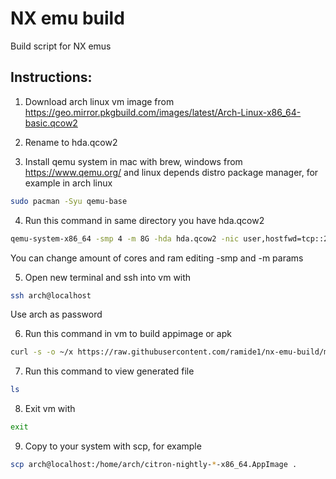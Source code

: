 # NX emu build
Build script for NX emus

## Instructions:
1) Download arch linux vm image from https://geo.mirror.pkgbuild.com/images/latest/Arch-Linux-x86_64-basic.qcow2

2) Rename to hda.qcow2

3) Install qemu system in mac with brew, windows from https://www.qemu.org/ and linux depends distro package manager, for example in arch linux
```bash
sudo pacman -Syu qemu-base
```

4) Run this command in same directory you have hda.qcow2
```bash
qemu-system-x86_64 -smp 4 -m 8G -hda hda.qcow2 -nic user,hostfwd=tcp::22-:22 -nographic
```
You can change amount of cores and ram editing -smp and -m params

5) Open new terminal and ssh into vm with
```bash
ssh arch@localhost
```
Use arch as password

6) Run this command in vm to build appimage or apk
```bash
curl -s -o ~/x https://raw.githubusercontent.com/ramide1/nx-emu-build/main/build.sh && . ~/x
```

7) Run this command to view generated file
```bash
ls
```

8) Exit vm with
```bash
exit
```

9) Copy to your system with scp, for example
```bash
scp arch@localhost:/home/arch/citron-nightly-*-x86_64.AppImage .
```
